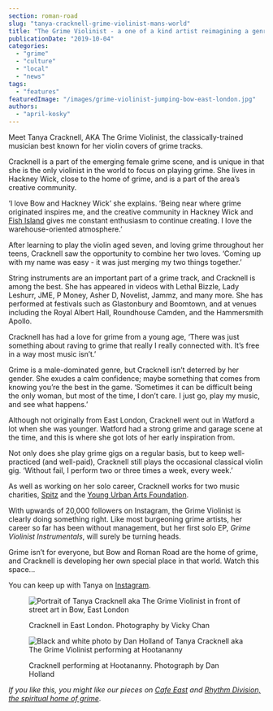 ```yaml
---
section: roman-road
slug: "tanya-cracknell-grime-violinist-mans-world"
title: "The Grime Violinist - a one of a kind artist reimagining a genre"
publicationDate: "2019-10-04"
categories: 
  - "grime"
  - "culture"
  - "local"
  - "news"
tags: 
  - "features"
featuredImage: "/images/grime-violinist-jumping-bow-east-london.jpg"
authors: 
  - "april-kosky"
---
```


Meet Tanya Cracknell, AKA The Grime Violinist, the classically-trained musician best known for her violin covers of grime tracks. 

Cracknell is a part of the emerging female grime scene, and is unique in that she is the only violinist in the world to focus on playing grime. She lives in Hackney Wick, close to the home of grime, and is a part of the area’s creative community.

‘I love Bow and Hackney Wick’ she explains. ‘Being near where grime originated inspires me, and the creative community in Hackney Wick and [Fish Island](https://romanroadlondon.com/history-fish-island/) gives me constant enthusiasm to continue creating. I love the warehouse-oriented atmosphere.’

After learning to play the violin aged seven, and loving grime throughout her teens, Cracknell saw the opportunity to combine her two loves. ‘Coming up with my name was easy - it was just merging my two things together.’

String instruments are an important part of a grime track, and Cracknell is among the best. She has appeared in videos with Lethal Bizzle, Lady Leshurr, JME, P Money, Asher D, Novelist, Jammz, and many more. She has performed at festivals such as Glastonbury and Boomtown, and at venues including the Royal Albert Hall, Roundhouse Camden, and the Hammersmith Apollo.

Cracknell has had a love for grime from a young age, ‘There was just something about raving to grime that really I really connected with. It’s free in a way most music isn’t.’ 

Grime is a male-dominated genre, but Cracknell isn’t deterred by her gender. She exudes a calm confidence; maybe something that comes from knowing you’re the best in the game. ‘Sometimes it can be difficult being the only woman, but most of the time, I don’t care. I just go, play my music, and see what happens.’

Although not originally from East London, Cracknell went out in Watford a lot when she was younger. Watford had a strong grime and garage scene at the time, and this is where she got lots of her early inspiration from.

Not only does she play grime gigs on a regular basis, but to keep well-practiced (and well-paid), Cracknell still plays the occasional classical violin gig. ‘Without fail, I perform two or three times a week, every week.’

As well as working on her solo career, Cracknell works for two music charities, [Spitz](https://www.spitz.org.uk/) and the [Young Urban Arts Foundation](https://yuaf.org.uk/). 

With upwards of 20,000 followers on Instagram, the Grime Violinist is clearly doing something right. Like most burgeoning grime artists, her career so far has been without management, but her first solo EP, _Grime Violinist Instrumentals_, will surely be turning heads.

Grime isn’t for everyone, but Bow and Roman Road are the home of grime, and Cracknell is developing her own special place in that world. Watch this space...

You can keep up with Tanya on [Instagram](https://www.instagram.com/p/Bmp5ggyHLGg/?hl=en&taken-by=thegrimeviolinist).

<figure>

![Portrait of Tanya Cracknell aka The Grime Violinist in front of street art in Bow, East London](/images/grime-violinist-headphones-bow-east-london.jpg)

<figcaption>

Cracknell in East London. Photography by Vicky Chan

</figcaption>

</figure>

<figure>

![Black and white photo by Dan Holland of Tanya Cracknell aka The Grime Violinist performing at Hootananny](/images/Grime-violinist-bow-east-london-1024x683.jpg)

<figcaption>

Cracknell performing at Hootananny. Photograph by Dan Holland

</figcaption>

</figure>

_If you like this, you might like our pieces on_ [_Cafe East_](https://romanroadlondon.com/cafe-east-roman-road-mustafa-has-interview/) _and [Rhythm Division, the spiritual home of grime](https://romanroadlondon.com/rhythm-division-grime-record-shop-bow/)_.


